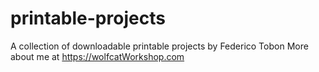 # printable-projects
A collection of downloadable printable projects by Federico Tobon
More about me at https://wolfcatWorkshop.com
